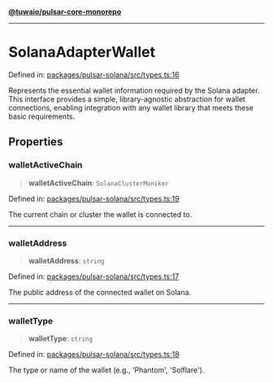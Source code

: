 [**@tuwaio/pulsar-core-monorepo**](../../../README.md)

***

# SolanaAdapterWallet

Defined in: [packages/pulsar-solana/src/types.ts:16](https://github.com/TuwaIO/pulsar-core/blob/a7be35a2b7622d9fa673537aeeda8b529d9c752a/packages/pulsar-solana/src/types.ts#L16)

Represents the essential wallet information required by the Solana adapter.
This interface provides a simple, library-agnostic abstraction for wallet connections,
enabling integration with any wallet library that meets these basic requirements.

## Properties

### walletActiveChain

> **walletActiveChain**: `SolanaClusterMoniker`

Defined in: [packages/pulsar-solana/src/types.ts:19](https://github.com/TuwaIO/pulsar-core/blob/a7be35a2b7622d9fa673537aeeda8b529d9c752a/packages/pulsar-solana/src/types.ts#L19)

The current chain or cluster the wallet is connected to.

***

### walletAddress

> **walletAddress**: `string`

Defined in: [packages/pulsar-solana/src/types.ts:17](https://github.com/TuwaIO/pulsar-core/blob/a7be35a2b7622d9fa673537aeeda8b529d9c752a/packages/pulsar-solana/src/types.ts#L17)

The public address of the connected wallet on Solana.

***

### walletType

> **walletType**: `string`

Defined in: [packages/pulsar-solana/src/types.ts:18](https://github.com/TuwaIO/pulsar-core/blob/a7be35a2b7622d9fa673537aeeda8b529d9c752a/packages/pulsar-solana/src/types.ts#L18)

The type or name of the wallet (e.g., 'Phantom', 'Solflare').
